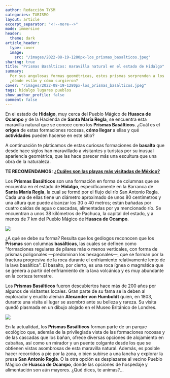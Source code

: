 ```yaml
---
author: Redacción TYSM
categories: TURISMO
layout: article
excerpt_separator: "<!--more-->"
mode: immersive
header:
  theme: dark
article_header:
  type: cover
  image:
    src: "/images/2022-08-19-1280px-los_prismas_basalticos.jpeg"
sharing: true
title: "Prismas Basálticos: maravilla natural en el estado de Hidalgo"
summary:
  Por sus angulosas formas geométricas, estos prismas sorprenden a los turistas;
  ¿dónde están y cómo surgieron?
cover: "/images/2022-08-19-1280px-los_prismas_basalticos.jpeg"
tags: hidalgo lugares pueblos
show_author_profile: false
comment: false
---
```


En el estado de **Hidalgo**, muy cerca del Pueblo Mágico de **Huasca de Ocampo** y de la Hacienda de **Santa María Regla**, se encuentra esta maravilla natural que se conoce como los **Prismas Basálticos**. ¿Cuál es el **origen** de estas formaciones rocosas, **cómo llegar** a ellas y qué **actividades** pueden hacerse en este sitio?

A continuación te platicamos de estas curiosas formaciones de **basalto** que desde hace siglos han maravillado a visitantes y turistas por su inusual apariencia geométrica, que las hace parecer más una escultura que una obra de la naturaleza.

**TE RECOMENDAMOS:** [**¿Cuáles son las playas más visitadas de México?**](https://blog.tonoysumariachi.com/turismo/2022/07/29/cuales-son-las-playas-mas-visitadas-de-mexico.html)

Los **Prismas Basálticos** son una formación en forma de columnas que se encuentra en el estado de **Hidalgo**, específicamente en la Barranca de **Santa María Regla**, la cual se formó por el flujo del río San Antonio Regla. Cada una de ellas tiene un diámetro aproximado de unos 80 centímetros y una altura que puede alcanzar los 30 o 40 metros; están bañadas por cuatro caídas de agua o cascadas, alimentadas por ya mencionado río. Se encuentran a unos 38 kilómetros de Pachuca, la capital del estado, y a menos de 7 km del Pueblo Mágico de **Huasca de Ocampo**.

![](https://upload.wikimedia.org/wikipedia/commons/thumb/9/93/Prismas_Bas%C3%A1lticos%2C_Huasca_de_Ocampo%2C_Hidalgo%2C_M%C3%A9xico%2C_2013-10-10%2C_DD_25.JPG/707px-Prismas_Bas%C3%A1lticos%2C_Huasca_de_Ocampo%2C_Hidalgo%2C_M%C3%A9xico%2C_2013-10-10%2C_DD_25.JPG)

¿A qué se debe su forma? Resulta que los geólogos reconocen que los **Prismas** son columnas **basálticas**, las cuales se definen como "formaciones regulares de pilares más o menos verticales, con forma de prismas poligonales —predominan los hexagonales—, que se forman por la fractura progresiva de la roca durante el enfriamiento relativamente lento de la lava basáltica". El basalto, por cierto, es una roca ígnea o magmática que se genera a partir del enfriamiento de la lava volcánica y es muy abundante en la corteza terrestre.

Los **Prismas Basálticos** fueron descubiertos hace más de 200 años por algunos de visitantes locales. Gran parte de su fama se la deben al explorador y erudito alemán **Alexander von Humboldt** quien, en 1803, durante una visita al lugar se asombró ante su belleza y rareza. Su visita quedó plasmada en un dibujo alojado en el Museo Británico de Londres.

![](https://upload.wikimedia.org/wikipedia/commons/4/43/Vues_des_Cordill%C3%A8res%2C_et_monumens_des_peuples_indig%C3%A8nes_de_l%27Am%C3%A9rique_%281813%29_%2814781309784%29.jpg)

En la actualidad, los **Prismas Basálticos** forman parte de un parque ecológico que, además de la privilegiada vista de las formaciones rocosas y de las cascadas que los bañan, ofrece diversas opciones de alojamiento en cabañas, así como un mirador y un puente colgante desde los que se obtienen vistas asombrosas de esta maravilla natural. Además, es posible hacer recorridos a pie por la zona, o bien subirse a una lancha y explorar la presa **San Antonio Regla**. O la otra opción es desplazarse al vecino Pueblo Mágico de **Huasca de Ocampo**, donde las opciones de hospedaje y alimentación son aún mayores. ¿Qué dices, te animas?…
